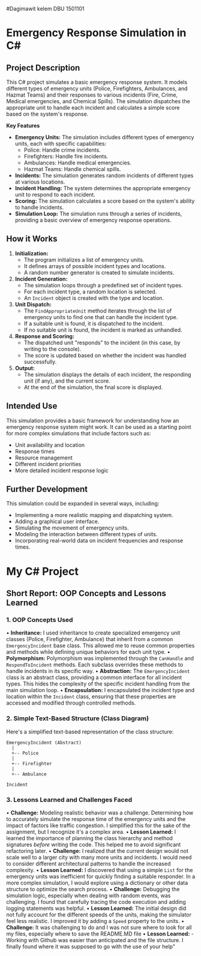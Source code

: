 #Dagimawit kelem DBU 1501101

# Emergency Response Simulation in C#

## Project Description

This C# project simulates a basic emergency response system. It models different types of emergency units (Police, Firefighters, Ambulances, and Hazmat Teams) and their responses to various incidents (Fire, Crime, Medical emergencies, and Chemical Spills). The simulation dispatches the appropriate unit to handle each incident and calculates a simple score based on the system's response.

**Key Features**

* **Emergency Units:** The simulation includes different types of emergency units, each with specific capabilities:
    * Police: Handle crime incidents.
    * Firefighters: Handle fire incidents.
    * Ambulances: Handle medical emergencies.
    * Hazmat Teams: Handle chemical spills.
* **Incidents:** The simulation generates random incidents of different types at various locations.
* **Incident Handling:** The system determines the appropriate emergency unit to respond to each incident.
* **Scoring:** The simulation calculates a score based on the system's ability to handle incidents.
* **Simulation Loop:** The simulation runs through a series of incidents, providing a basic overview of emergency response operations.

## How it Works

1.  **Initialization:**
    * The program initializes a list of emergency units.
    * It defines arrays of possible incident types and locations.
    * A random number generator is created to simulate incidents.
2.  **Incident Generation:**
    * The simulation loops through a predefined set of incident types.
    * For each incident type, a random location is selected.
    * An `Incident` object is created with the type and location.
3.  **Unit Dispatch:**
    * The `FindAppropriateUnit` method iterates through the list of emergency units to find one that can handle the incident type.
    * If a suitable unit is found, it is dispatched to the incident.
    * If no suitable unit is found, the incident is marked as unhandled.
4.  **Response and Scoring:**
    * The dispatched unit "responds" to the incident (in this case, by writing to the console).
    * The score is updated based on whether the incident was handled successfully.
5.  **Output:**
    * The simulation displays the details of each incident, the responding unit (if any), and the current score.
    * At the end of the simulation, the final score is displayed.

## Intended Use

This simulation provides a basic framework for understanding how an emergency response system might work. It can be used as a starting point for more complex simulations that include factors such as:

* Unit availability and location
* Response times
* Resource management
* Different incident priorities
* More detailed incident response logic

## Further Development

This simulation could be expanded in several ways, including:

* Implementing a more realistic mapping and dispatching system.
* Adding a graphical user interface.
* Simulating the movement of emergency units.
* Modeling the interaction between different types of units.
* Incorporating real-world data on incident frequencies and response times.
# My C# Project

## Short Report: OOP Concepts and Lessons Learned

### 1. OOP Concepts Used

•   **Inheritance:** I used inheritance to create specialized emergency unit classes (Police, Firefighter, Ambulance) that inherit from a common `EmergencyIncident` base class. This allowed me to reuse common properties and methods while defining unique behaviors for each unit type.
•   **Polymorphism:** Polymorphism was implemented through the `CanHandle` and `RespondToIncident` methods. Each subclass overrides these methods to handle incidents in its specific way.
•   **Abstraction:** The `EmergencyIncident` class is an abstract class, providing a common interface for all incident types. This hides the complexity of the specific incident handling from the main simulation loop.
•   **Encapsulation:** I encapsulated the incident type and location within the `Incident` class, ensuring that these properties are accessed and modified through controlled methods.

### 2. Simple Text-Based Structure (Class Diagram)

Here's a simplified text-based representation of the class structure:
```
EmergencyIncident (Abstract)
  |
  +-- Police
  |
  +-- Firefighter
  |
  +-- Ambulance

Incident
```
### 3. Lessons Learned and Challenges Faced

•   **Challenge:** Modeling realistic behavior was a challenge. Determining how to accurately simulate the response time of the emergency units and the impact of factors like traffic congestion. I simplified this for the sake of the assignment, but I recognize it's a complex area.
•   **Lesson Learned:** I learned the importance of planning the class hierarchy and method signatures *before* writing the code. This helped me to avoid significant refactoring later.
•   **Challenge:** I realized that the current design would not scale well to a larger city with many more units and incidents. I would need to consider different architectural patterns to handle the increased complexity.
•   **Lesson Learned:** I discovered that using a simple `List` for the emergency units was inefficient for quickly finding a suitable responder. In a more complex simulation, I would explore using a dictionary or other data structure to optimize the search process.
•   **Challenge:** Debugging the simulation logic, especially when dealing with random events, was challenging. I found that carefully tracing the code execution and adding logging statements was helpful.
•   **Lesson Learned:** The initial design did not fully account for the different speeds of the units, making the simulator feel less realistic. I improved it by adding a `Speed` property to the units.
•   **Challenge:** It was challenging to do and I was not sure where to look for all my files, especially where to save the README.MD file
•   **Lesson Learned:** - Working with Github was easier than anticipated and the file structure. I finally found where it was supposed to go with the use of your help"




